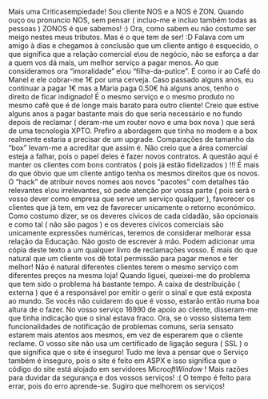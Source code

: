 Mais uma Criticasempiedade!
Sou cliente NOS e a NOS é ZON. 
Quando ouço ou pronuncio NOS, sem pensar ( incluo-me e incluo também todas as pessoas ) 
ZONOS é que sabemos! :) 
Ora, como sabem eu não costumo ser meigo nestes meus tributos. Mas é o que tem de ser! :D 
Falava com um amigo à dias e chegamos à conclusão que um cliente antigo é esquecido, o que significa que a relação comercial e\ou de negócio, não se esforça a dar a quem vos dá mais, um melhor serviço a pagar menos. Ao que consideramos ora “imoralidade” e\ou “filha-da-putice”. 
É como ir ao Café do Manel e ele cobrar-me 1€ por uma cerveja. Caso passado alguns anos, eu continuar a pagar 1€ mas a Maria paga 0.50€ há alguns anos, tenho o direito de ficar indignado! É o mesmo serviço e o mesmo produto no mesmo café que é de longe mais barato para outro cliente! 
Creio que estive alguns anos a pagar bastante mais do que seria necessário e no fundo depois de reclamar ( deram-me um router novo e uma box nova ) que será de uma tecnologia XPTO. Prefiro a abordagem que tinha no modem e a box realmente estaria a precisar de um upgrade. Comparações de tamanho da “box” levam-me a acreditar que assim é. 
Não creio que a área comercial esteja a falhar, pois o papel deles é fazer novos contratos. 
A questão aqui é manter os clientes com bons contratos ( pois já estão fidelizados ) !!! 
É mais do que óbvio que um cliente antigo tenha os mesmos direitos que os novos. 
O “hack” de atribuir novos nomes aos novos “pacotes” com detalhes tão relevantes e\ou irrelevantes, só pede atenção por vossa parte ( pois será o vosso dever como empresa que serve um serviço qualquer ), favorecer os clientes que já tem, em vez de favorecer unicamente o retorno económico. 
Como costumo dizer, se os deveres cívicos de cada cidadão, são opcionais e como tal ( não são pagos ) e os deveres cívicos comerciais são unicamente expressões numéricas, teremos de considerar melhorar essa relação da Educação. 
Não gosto de escrever à mão. 
Podem adicionar uma cópia deste texto a um qualquer livro de reclamações vosso. 
É mais do que natural que um cliente vos dê total permissão para pagar menos e ter melhor!
Não é natural diferentes clientes terem o mesmo serviço com diferentes preços na mesma loja!
Quando liguei, queixei-me do problema que tem sido o problema há bastante tempo. A caixa de destribuição ( externa ) que é a responsável por emitir o gerir o sinal e que está exposta ao mundo. 
Se vocês não cuidarem do que é vosso, estarão então numa boa altura de o fazer. 
No vosso serviço 16990 de apoio ao cliente, disseram-me que tinha indicação que o sinal estava fraco. Ora, se o vosso sistema tem funcionalidades de notificação de problemas comuns, seria sensato estarem mais atentos aos mesmos, em vez de esperarem que o cliente reclame. 
O vosso site não usa um certificado de ligação segura ( SSL ) o que significa que o site é inseguro!
Tudo me leva a pensar que o Serviço também é inseguro, pois o site é feito em ASPX e isso significa que o código do site está alojado em servidores Micro$oft Window$ !
Mais razões para duvidar da segurança e dos vossos serviços! :( 
O tempo é feito para errar, pois do erro aprende-se. Sugiro que melhorem os serviços!